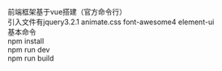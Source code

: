 前端框架基于vue搭建（官方命令行）<br>
引入文件有jquery3.2.1 animate.css font-awesome4 element-ui<br>
基本命令<br>
npm install<br>
npm run dev<br>
npm run build<br>
